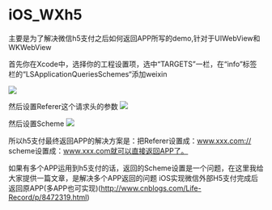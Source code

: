 # iOS_WXh5
主要是为了解决微信h5支付之后如何返回APP所写的demo,针对于UIWebView和WKWebView

首先你在Xcode中，选择你的工程设置项，选中“TARGETS”一栏，在“info”标签栏的“LSApplicationQueriesSchemes“添加weixin

![](https://upload-images.jianshu.io/upload_images/6525987-416b20a926dc2e11.png?imageMogr2/auto-orient/)

然后设置Referer这个请求头的参数
![](https://upload-images.jianshu.io/upload_images/6525987-00bf617f317d7159.png?imageMogr2/auto-orient/strip%7CimageView2/2/w/700)

然后设置Scheme
![](https://upload-images.jianshu.io/upload_images/6525987-01bc782a93453250.png?imageMogr2/auto-orient/strip%7CimageView2/2/w/691)

所以h5支付最终返回APP的解决方案是：把Referer设置成：www.xxx.com:// scheme设置成：www.xxx.com就可以直接返回APP了。

如果有多个APP运用到h5支付的话，返回的Scheme设置是一个问题，在这里我给大家提供一篇文章，是解决多个APP返回的问题
iOS实现微信外部H5支付完成后返回原APP(多APP也可实现)(http://www.cnblogs.com/Life-Record/p/8472319.html)
